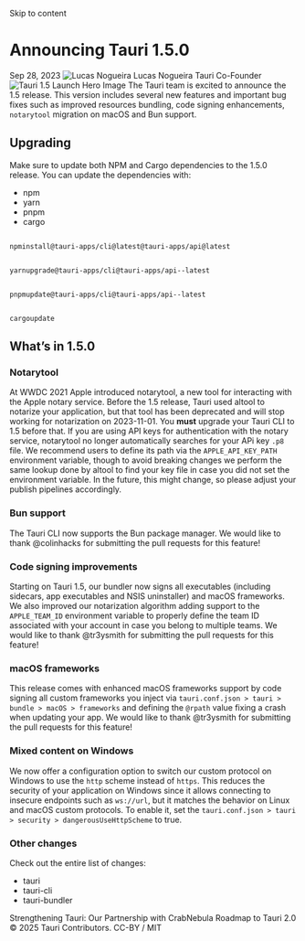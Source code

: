Skip to content
# Announcing Tauri 1.5.0
Sep 28, 2023 
![Lucas Nogueira](https://v2.tauri.app/authors/lucasfernog.jpeg)
Lucas Nogueira
Tauri Co-Founder
![Tauri 1.5 Launch Hero Image](https://v2.tauri.app/_astro/header.DdVdFRx8_Z2s5p2y.webp)
The Tauri team is excited to announce the 1.5 release. This version includes several new features and important bug fixes such as improved resources bundling, code signing enhancements, `notarytool` migration on macOS and Bun support.
## Upgrading
Make sure to update both NPM and Cargo dependencies to the 1.5.0 release. You can update the dependencies with:
  * npm 
  * yarn 
  * pnpm 
  * cargo 


```

npminstall@tauri-apps/cli@latest@tauri-apps/api@latest

```

```

yarnupgrade@tauri-apps/cli@tauri-apps/api--latest

```

```

pnpmupdate@tauri-apps/cli@tauri-apps/api--latest

```

```

cargoupdate

```

## What’s in 1.5.0
### Notarytool
At WWDC 2021 Apple introduced notarytool, a new tool for interacting with the Apple notary service. Before the 1.5 release, Tauri used altool to notarize your application, but that tool has been deprecated and will stop working for notarization on 2023-11-01. You **must** upgrade your Tauri CLI to 1.5 before that.
If you are using API keys for authentication with the notary service, notarytool no longer automatically searches for your APi key `.p8` file. We recommend users to define its path via the `APPLE_API_KEY_PATH` environment variable, though to avoid breaking changes we perform the same lookup done by altool to find your key file in case you did not set the environment variable. In the future, this might change, so please adjust your publish pipelines accordingly.
### Bun support
The Tauri CLI now supports the Bun package manager.
We would like to thank @colinhacks for submitting the pull requests for this feature!
### Code signing improvements
Starting on Tauri 1.5, our bundler now signs all executables (including sidecars, app executables and NSIS uninstaller) and macOS frameworks. We also improved our notarization algorithm adding support to the `APPLE_TEAM_ID` environment variable to properly define the team ID associated with your account in case you belong to multiple teams.
We would like to thank @tr3ysmith for submitting the pull requests for this feature!
### macOS frameworks
This release comes with enhanced macOS frameworks support by code signing all custom frameworks you inject via `tauri.conf.json > tauri > bundle > macOS > frameworks` and defining the `@rpath` value fixing a crash when updating your app.
We would like to thank @tr3ysmith for submitting the pull requests for this feature!
### Mixed content on Windows
We now offer a configuration option to switch our custom protocol on Windows to use the `http` scheme instead of `https`. This reduces the security of your application on Windows since it allows connecting to insecure endpoints such as `ws://url`, but it matches the behavior on Linux and macOS custom protocols. To enable it, set the `tauri.conf.json > tauri > security > dangerousUseHttpScheme` to true.
### Other changes
Check out the entire list of changes:
  * tauri
  * tauri-cli
  * tauri-bundler


Strengthening Tauri: Our Partnership with CrabNebula
Roadmap to Tauri 2.0
© 2025 Tauri Contributors. CC-BY / MIT
